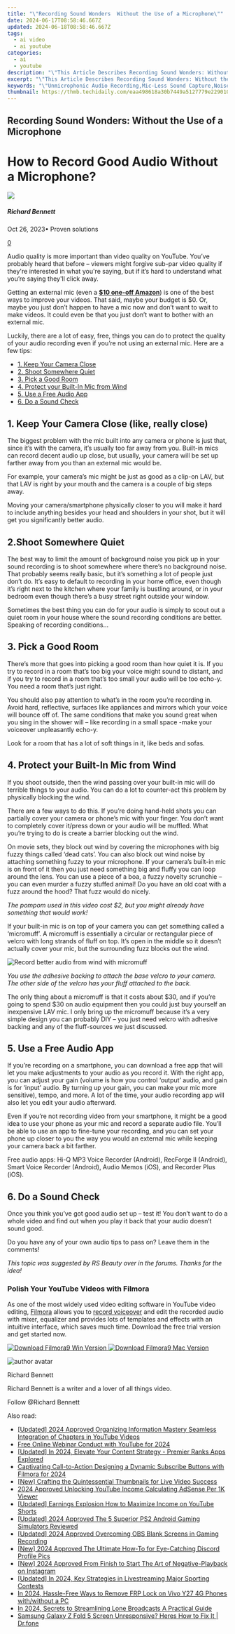 ```yaml
---
title: "\"Recording Sound Wonders  Without the Use of a Microphone\""
date: 2024-06-17T08:58:46.667Z
updated: 2024-06-18T08:58:46.667Z
tags:
  - ai video
  - ai youtube
categories:
  - ai
  - youtube
description: "\"This Article Describes Recording Sound Wonders: Without the Use of a Microphone\""
excerpt: "\"This Article Describes Recording Sound Wonders: Without the Use of a Microphone\""
keywords: "\"Unmicrophonic Audio Recording,Mic-Less Sound Capture,Noise Free Audio,Hearing Magic Techniques,Audio Without Amplification,Direct Sound Methods,Echo-Free Recording Systems\""
thumbnail: https://thmb.techidaily.com/eaa498618a30b7449a5127779e22901025842c318bde80345b630595fb88d747.jpg
---
```


## Recording Sound Wonders: Without the Use of a Microphone

# How to Record Good Audio Without a Microphone?

![](https://images.wondershare.com/filmora/article-images/richard-bennett.jpg)

##### Richard Bennett

 Oct 26, 2023• Proven solutions

[0](#commentsBoxSeoTemplate)

Audio quality is more important than video quality on YouTube. You’ve probably heard that before – viewers might forgive sub-par video quality if they're interested in what you're saying, but if it’s hard to understand what you’re saying they'll click away.

Getting an external mic (even a **[$10 one-off Amazon](https://www.amazon.com/Microphone-Seacue-Omnidirectional-Condenser-Smartphones/dp/B0727Z8TMX/ref=sr%5F1%5F5?ie=UTF8&qid=1504204000&sr=8-5&keywords=lav+mic)**) is one of the best ways to improve your videos. That said, maybe your budget is $0\. Or, maybe you just don’t happen to have a mic now and don’t want to wait to make videos. It could even be that you just don’t want to bother with an external mic.

Luckily, there are a lot of easy, free, things you can do to protect the quality of your audio recording even if you’re not using an external mic. Here are a few tips:

* [1\. Keep Your Camera Close](#close)
* [2\. Shoot Somewhere Quiet](#quiet)
* [3\. Pick a Good Room](#room)
* [4\. Protect your Built-In Mic from Wind](#wind)
* [5\. Use a Free Audio App](#app)
* [6\. Do a Sound Check](#check)

## 1\. Keep Your Camera Close (like, really close)

The biggest problem with the mic built into any camera or phone is just that, since it’s with the camera, it’s usually too far away from you. Built-in mics can record decent audio up close, but usually, your camera will be set up farther away from you than an external mic would be.

For example, your camera’s mic might be just as good as a clip-on LAV, but that LAV is right by your mouth and the camera is a couple of big steps away.

Moving your camera/smartphone physically closer to you will make it hard to include anything besides your head and shoulders in your shot, but it will get you significantly better audio.

## 2.Shoot Somewhere Quiet

The best way to limit the amount of background noise you pick up in your sound recording is to shoot somewhere where there’s no background noise. That probably seems really basic, but it’s something a lot of people just don’t do. It’s easy to default to recording in your home office, even though it’s right next to the kitchen where your family is bustling around, or in your bedroom even though there’s a busy street right outside your window.

Sometimes the best thing you can do for your audio is simply to scout out a quiet room in your house where the sound recording conditions are better. Speaking of recording conditions…

## 3\. Pick a Good Room

There’s more that goes into picking a good room than how quiet it is. If you try to record in a room that’s too big your voice might sound to distant, and if you try to record in a room that’s too small your audio will be too echo-y. You need a room that’s just right.

You should also pay attention to what’s in the room you’re recording in. Avoid hard, reflective, surfaces like appliances and mirrors which your voice will bounce off of. The same conditions that make you sound great when you sing in the shower will – like recording in a small space -make your voiceover unpleasantly echo-y.

Look for a room that has a lot of soft things in it, like beds and sofas.

## 4\. Protect your Built-In Mic from Wind

If you shoot outside, then the wind passing over your built-in mic will do terrible things to your audio. You can do a lot to counter-act this problem by physically blocking the wind.

There are a few ways to do this. If you’re doing hand-held shots you can partially cover your camera or phone’s mic with your finger. You don’t want to completely cover it/press down or your audio will be muffled. What you’re trying to do is create a barrier blocking out the wind.

On movie sets, they block out wind by covering the microphones with big fuzzy things called ‘dead cats’. You can also block out wind noise by attaching something fuzzy to your microphone. If your camera’s built-in mic is on front of it then you just need something big and fluffy you can loop around the lens. You can use a piece of a boa, a fuzzy novelty scrunchie – you can even murder a fuzzy stuffed animal! Do you have an old coat with a fuzz around the hood? That fuzz would do nicely.

_The pompom used in this video cost $2, but you might already have something that would work!_

If your built-in mic is on top of your camera you can get something called a ‘micromuff’. A micromuff is essentially a circular or rectangular piece of velcro with long strands of fluff on top. It’s open in the middle so it doesn’t actually cover your mic, but the surrounding fuzz blocks out the wind.

![Record better audio from wind with micromuff](https://images.wondershare.com/filmora/article-images/record-better-audio-from-wind.jpg)

_You use the adhesive backing to attach the base velcro to your camera. The other side of the velcro has your fluff attached to the back._

The only thing about a micromuff is that it costs about $30, and if you’re going to spend $30 on audio equipment then you could just buy yourself an inexpensive LAV mic. I only bring up the micromuff because it’s a very simple design you can probably DIY – you just need velcro with adhesive backing and any of the fluff-sources we just discussed.

## 5\. Use a Free Audio App

If you’re recording on a smartphone, you can download a free app that will let you make adjustments to your audio as you record it. With the right app, you can adjust your gain (volume is how you control ‘output’ audio, and gain is for ‘input’ audio. By turning up your gain, you can make your mic more sensitive), tempo, and more. A lot of the time, your audio recording app will also let you edit your audio afterward.

Even if you’re not recording video from your smartphone, it might be a good idea to use your phone as your mic and record a separate audio file. You’ll be able to use an app to fine-tune your recording, and you can set your phone up closer to you the way you would an external mic while keeping your camera back a bit farther.

Free audio apps: Hi-Q MP3 Voice Recorder (Android), RecForge II (Android), Smart Voice Recorder (Android), Audio Memos (iOS), and Recorder Plus (iOS).

## 6\. Do a Sound Check

Once you think you’ve got good audio set up – test it! You don’t want to do a whole video and find out when you play it back that your audio doesn’t sound good.

Do you have any of your own audio tips to pass on? Leave them in the comments!

_This topic was suggested by RS Beauty over in the forums. Thanks for the idea!_

### Polish Your YouTube Videos with Filmora

As one of the most widely used video editing software in YouTube video editing, [Filmora](https://tools.techidaily.com/wondershare/filmora/download/) allows you to [record voiceover](https://tools.techidaily.com/wondershare/filmora/download/) and edit the recorded audio with mixer, equalizer and provides lots of templates and effects with an intuitive interface, which saves much time. Download the free trial version and get started now.

[![Download Filmora9 Win Version](https://images.wondershare.com/filmora/guide/download-btn-win.jpg) ](https://tools.techidaily.com/wondershare/filmora/download/) [![Download Filmora9 Mac Version](https://images.wondershare.com/filmora/guide/download-btn-mac.jpg) ](https://tools.techidaily.com/wondershare/filmora/download/)

![author avatar](https://images.wondershare.com/filmora/article-images/richard-bennett.jpg)

Richard Bennett

Richard Bennett is a writer and a lover of all things video.

Follow @Richard Bennett


<ins class="adsbygoogle"
     style="display:block"
     data-ad-format="autorelaxed"
     data-ad-client="ca-pub-7571918770474297"
     data-ad-slot="1223367746"></ins>



<ins class="adsbygoogle"
     style="display:block"
     data-ad-client="ca-pub-7571918770474297"
     data-ad-slot="8358498916"
     data-ad-format="auto"
     data-full-width-responsive="true"></ins>

<span class="atpl-alsoreadstyle">Also read:</span>
<div><ul>
<li><a href="https://youtube-data.techidaily.com/ed-2024-approved-organizing-information-mastery-seamless-integration-of-chapters-in-youtube-videos/"><u>[Updated] 2024 Approved  Organizing Information Mastery  Seamless Integration of Chapters in YouTube Videos</u></a></li>
<li><a href="https://youtube-data.techidaily.com/online-webinar-conduct-with-youtube-for-2024/"><u>Free Online Webinar Conduct with YouTube for 2024</u></a></li>
<li><a href="https://youtube-data.techidaily.com/ed-in-2024-elevate-your-content-strategy-premier-ranks-apps-explored/"><u>[Updated] In 2024, Elevate Your Content Strategy - Premier Ranks Apps Explored</u></a></li>
<li><a href="https://youtube-data.techidaily.com/vating-call-to-action-designing-a-dynamic-subscribe-buttons-with-filmora-for-2024/"><u>Captivating Call-to-Action  Designing a Dynamic Subscribe Buttons with Filmora for 2024</u></a></li>
<li><a href="https://youtube-data.techidaily.com/rafting-the-quintessential-thumbnails-for-live-video-success/"><u>[New] Crafting the Quintessential Thumbnails for Live Video Success</u></a></li>
<li><a href="https://youtube-data.techidaily.com/approved-unlocking-youtube-income-calculating-adsense-per-1k-viewer/"><u>2024 Approved  Unlocking YouTube Income  Calculating AdSense Per 1K Viewer</u></a></li>
<li><a href="https://youtube-data.techidaily.com/ed-earnings-explosion-how-to-maximize-income-on-youtube-shorts/"><u>[Updated] Earnings Explosion  How to Maximize Income on YouTube Shorts</u></a></li>
<li><a href="https://screen-activity-recording.techidaily.com/updated-2024-approved-the-5-superior-ps2-android-gaming-simulators-reviewed/"><u>[Updated] 2024 Approved  The 5 Superior PS2 Android Gaming Simulators Reviewed</u></a></li>
<li><a href="https://remote-screen-capture.techidaily.com/updated-2024-approved-overcoming-obs-blank-screens-in-gaming-recording/"><u>[Updated] 2024 Approved  Overcoming OBS Blank Screens in Gaming Recording</u></a></li>
<li><a href="https://discord-videos.techidaily.com/new-2024-approved-the-ultimate-how-to-for-eye-catching-discord-profile-pics/"><u>[New] 2024 Approved  The Ultimate How-To for Eye-Catching Discord Profile Pics</u></a></li>
<li><a href="https://instagram-clips.techidaily.com/new-2024-approved-from-finish-to-start-the-art-of-negative-playback-on-instagram/"><u>[New] 2024 Approved  From Finish to Start  The Art of Negative-Playback on Instagram</u></a></li>
<li><a href="https://screen-mirroring-recording.techidaily.com/updated-in-2024-key-strategies-in-livestreaming-major-sporting-contests/"><u>[Updated] In 2024, Key Strategies in Livestreaming Major Sporting Contests</u></a></li>
<li><a href="https://bypass-frp.techidaily.com/in-2024-hassle-free-ways-to-remove-frp-lock-on-vivo-y27-4g-phones-withwithout-a-pc-by-drfone-android/"><u>In 2024, Hassle-Free Ways to Remove FRP Lock on Vivo Y27 4G Phones with/without a PC</u></a></li>
<li><a href="https://extra-approaches.techidaily.com/in-2024-secrets-to-streamlining-lone-broadcasts-a-practical-guide/"><u>In 2024, Secrets to Streamlining Lone Broadcasts  A Practical Guide</u></a></li>
<li><a href="https://fix-guide.techidaily.com/samsung-galaxy-z-fold-5-screen-unresponsive-heres-how-to-fix-it-drfone-by-drfone-fix-android-problems-fix-android-problems/"><u>Samsung Galaxy Z Fold 5 Screen Unresponsive? Heres How to Fix It | Dr.fone</u></a></li>
</ul></div>
